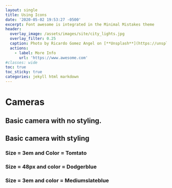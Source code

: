 ```yaml
---
layout: single
title: Using Icons
date: '2020-05-02 19:53:27 -0500'
excerpt: Font awesome is integrated in the Minimal Mistakes theme
header:
  overlay_image: /assets/images/site/city_lights.jpg
  overlay_filter: 0.25
  caption: Photo by Ricardo Gomez Angel on [**Unsplash**](https://unsplash.com)'
  actions:
    - label: More Info
      url: 'https://www.awesome.com'
#classes: wide
toc: true
toc_sticky: true
categories: jekyll html markdown
---
```


# Cameras

## Basic camera with no styling.

<i class="fas fa-camera"></i>

## Basic camera with styling

### Size = 3em and Color = Tomtato
<span style="font-size: 3em; color: Tomato;">
  <i class="fas fa-camera"></i>
</span>

### Size = 48px and color = Dodgerblue

<span style="font-size: 48px; color: Dodgerblue;">
  <i class="fas fa-camera"></i>
</span>

### Size = 3em and color = Mediumslateblue

<span style="font-size: 3rem;">
  <span style="color: Mediumslateblue;">
  <i class="fas fa-camera"></i>
  </span>
</span>
